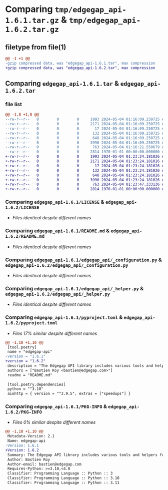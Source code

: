 # Comparing `tmp/edgegap_api-1.6.1.tar.gz` & `tmp/edgegap_api-1.6.2.tar.gz`

## filetype from file(1)

```diff
@@ -1 +1 @@
-gzip compressed data, was "edgegap_api-1.6.1.tar", max compression
+gzip compressed data, was "edgegap_api-1.6.2.tar", max compression
```

## Comparing `edgegap_api-1.6.1.tar` & `edgegap_api-1.6.2.tar`

### file list

```diff
@@ -1,8 +1,8 @@
--rw-r--r--   0        0        0     1993 2024-05-04 01:16:09.250725 edgegap_api-1.6.1/LICENSE
--rw-r--r--   0        0        0     2171 2024-05-04 01:16:09.250725 edgegap_api-1.6.1/README.md
--rw-r--r--   0        0        0       17 2024-05-04 01:16:09.250725 edgegap_api-1.6.1/edgegap_api/BUILD
--rw-r--r--   0        0        0      132 2024-05-04 01:16:09.250725 edgegap_api-1.6.1/edgegap_api/__init__.py
--rw-r--r--   0        0        0      648 2024-05-04 01:16:09.250725 edgegap_api-1.6.1/edgegap_api/_configuration.py
--rw-r--r--   0        0        0     3990 2024-05-04 01:16:09.250725 edgegap_api-1.6.1/edgegap_api/_helper.py
--rw-r--r--   0        0        0      763 2024-05-04 01:16:21.550679 edgegap_api-1.6.1/pyproject.toml
--rw-r--r--   0        0        0     2814 1970-01-01 00:00:00.000000 edgegap_api-1.6.1/PKG-INFO
+-rw-r--r--   0        0        0     1993 2024-05-04 01:23:24.181026 edgegap_api-1.6.2/LICENSE
+-rw-r--r--   0        0        0     2171 2024-05-04 01:23:24.181026 edgegap_api-1.6.2/README.md
+-rw-r--r--   0        0        0       17 2024-05-04 01:23:24.181026 edgegap_api-1.6.2/edgegap_api/BUILD
+-rw-r--r--   0        0        0      132 2024-05-04 01:23:24.181026 edgegap_api-1.6.2/edgegap_api/__init__.py
+-rw-r--r--   0        0        0      648 2024-05-04 01:23:24.181026 edgegap_api-1.6.2/edgegap_api/_configuration.py
+-rw-r--r--   0        0        0     3990 2024-05-04 01:23:24.181026 edgegap_api-1.6.2/edgegap_api/_helper.py
+-rw-r--r--   0        0        0      763 2024-05-04 01:23:47.333136 edgegap_api-1.6.2/pyproject.toml
+-rw-r--r--   0        0        0     2814 1970-01-01 00:00:00.000000 edgegap_api-1.6.2/PKG-INFO
```

### Comparing `edgegap_api-1.6.1/LICENSE` & `edgegap_api-1.6.2/LICENSE`

 * *Files identical despite different names*

### Comparing `edgegap_api-1.6.1/README.md` & `edgegap_api-1.6.2/README.md`

 * *Files identical despite different names*

### Comparing `edgegap_api-1.6.1/edgegap_api/_configuration.py` & `edgegap_api-1.6.2/edgegap_api/_configuration.py`

 * *Files identical despite different names*

### Comparing `edgegap_api-1.6.1/edgegap_api/_helper.py` & `edgegap_api-1.6.2/edgegap_api/_helper.py`

 * *Files identical despite different names*

### Comparing `edgegap_api-1.6.1/pyproject.toml` & `edgegap_api-1.6.2/pyproject.toml`

 * *Files 17% similar despite different names*

```diff
@@ -1,10 +1,10 @@
 [tool.poetry]
 name = "edgegap-api"
-version = "1.6.1"
+version = "1.6.2"
 description = "The Edgegap API library includes various tools and helpers for interacting with RESTful and other types of APIs. It is designed for use within the Edgegap organization."
 authors = ["Bastien Roy <bastien@edgegap.com>"]
 readme = "README.md"
 
 [tool.poetry.dependencies]
 python = "^3.10"
 aiohttp = { version = "^3.9.5", extras = ["speedups"] }
```

### Comparing `edgegap_api-1.6.1/PKG-INFO` & `edgegap_api-1.6.2/PKG-INFO`

 * *Files 0% similar despite different names*

```diff
@@ -1,10 +1,10 @@
 Metadata-Version: 2.1
 Name: edgegap-api
-Version: 1.6.1
+Version: 1.6.2
 Summary: The Edgegap API library includes various tools and helpers for interacting with RESTful and other types of APIs. It is designed for use within the Edgegap organization.
 Author: Bastien Roy
 Author-email: bastien@edgegap.com
 Requires-Python: >=3.10,<4.0
 Classifier: Programming Language :: Python :: 3
 Classifier: Programming Language :: Python :: 3.10
 Classifier: Programming Language :: Python :: 3.11
```

